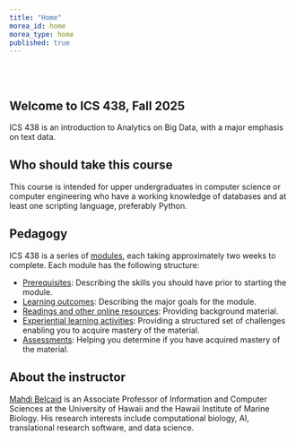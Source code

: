 ```yaml
---
title: "Home"  
morea_id: home  
morea_type: home  
published: true  
---
```


<br/><br/>
## Welcome to ICS 438, Fall 2025

ICS 438 is an introduction to Analytics on Big Data, with a major emphasis on text data.

## Who should take this course

This course is intended for upper undergraduates in computer science or computer engineering who have a working knowledge of databases and at least one scripting language, preferably Python.

## Pedagogy

ICS 438 is a series of [modules](/modules), each taking approximately two weeks to complete. Each module has the following structure:

  * [Prerequisites](/ics438fall25/prerequisites): Describing the skills you should have prior to starting the module.
  * [Learning outcomes](/ics438fall25/outcomes): Describing the major goals for the module.
  * [Readings and other online resources](/ics438fall25/readings): Providing background material.
  * [Experiential learning activities](/ics438fall25/experiences): Providing a structured set of challenges enabling you to acquire mastery of the material.
  * [Assessments](/ics438fall2/assessments): Helping you determine if you have acquired mastery of the material.

## About the instructor

[Mahdi Belcaid](https://mahdi-b.github.io/) is an Associate Professor of Information and Computer Sciences at the University of Hawaii and the Hawaii Institute of Marine Biology. His research interests include computational biology, AI, translational research software, and data science.


